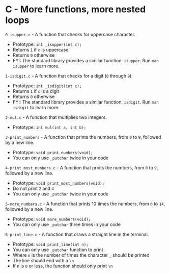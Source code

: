 # C - More functions, more nested loops

`0-isupper.c` - A function that checks for uppercase character.
- Prototype: `int _isupper(int c);`
- Returns `1` if `c` is uppercase
- Returns `0` otherwise
- FYI: The standard library provides a similar function: `isupper`. Run `man isupper` to learn more.

`1-isdigit.c` - A function that checks for a digit (`0` through `9`).
- Prototype: `int _isdigit(int c);`
- Returns `1` if `c` is a digit
- Returns `0` otherwise
- FYI: The standard library provides a similar function: `isdigit`. Run `man isdigit` to learn more.

`2-mul.c` - A function that multiplies two integers.
- Prototype: `int mul(int a, int b);`

`3-print_numbers` - A function that prints the numbers, from `0` to `9`, followed by a new line.
- Prototype: `void print_numbers(void);`
- You can only use `_putchar` twice in your code

`4-print_most_numbers.c` - A function that prints the numbers, from `0` to `9`, followed by a new line.
- Prototype: `void print_most_numbers(void);`
- Do not print `2` and `4`
- You can only use `_putchar` twice in your code

`5-more_numbers.c` - A function that prints 10 times the numbers, from `0` to `14`, followed by a new line.
- Prototype: `void more_numbers(void);`
- You can only use `_putchar` three times in your code

`6-print_line.c` - A function that draws a straight line in the terminal.
- Prototype: `void print_line(int n);`
- You can only use `_putchar` function to print
- Where `n` is the number of times the character `_` should be printed
- The line should end with a `\n`
- If `n` is `0` or less, the function should only print `\n`
